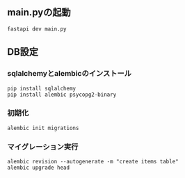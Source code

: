 ## main.pyの起動
```
fastapi dev main.py
```

## DB設定
### sqlalchemyとalembicのインストール
```
pip install sqlalchemy
pip install alembic psycopg2-binary
```
### 初期化
```
alembic init migrations
```
### マイグレーション実行
```
alembic revision --autogenerate -m "create items table"
alembic upgrade head
```

